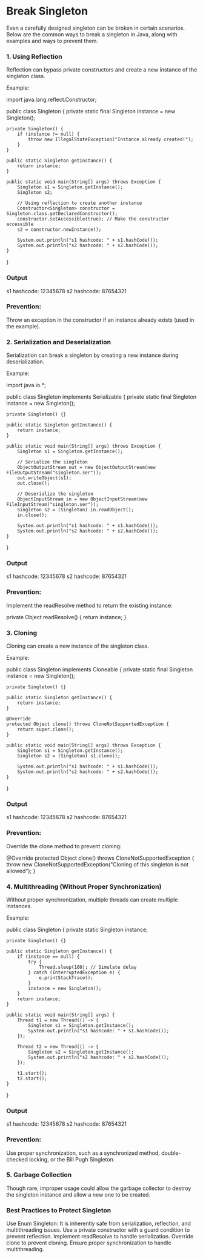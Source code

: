 # Break Singleton

Even a carefully designed singleton can be broken in certain scenarios. Below are the common ways to break a singleton in Java, along with examples and ways to prevent them.

### 1. Using Reflection
   Reflection can bypass private constructors and create a new instance of the singleton class.

Example:

import java.lang.reflect.Constructor;

public class Singleton {
private static final Singleton instance = new Singleton();

    private Singleton() {
        if (instance != null) {
            throw new IllegalStateException("Instance already created!");
        }
    }

    public static Singleton getInstance() {
        return instance;
    }

    public static void main(String[] args) throws Exception {
        Singleton s1 = Singleton.getInstance();
        Singleton s2;

        // Using reflection to create another instance
        Constructor<Singleton> constructor = Singleton.class.getDeclaredConstructor();
        constructor.setAccessible(true); // Make the constructor accessible
        s2 = constructor.newInstance();

        System.out.println("s1 hashcode: " + s1.hashCode());
        System.out.println("s2 hashcode: " + s2.hashCode());
    }
}

### Output

s1 hashcode: 12345678
s2 hashcode: 87654321

### Prevention: 
Throw an exception in the constructor if an instance already exists (used in the example).

### 2. Serialization and Deserialization
   Serialization can break a singleton by creating a new instance during deserialization.

Example:

import java.io.*;

public class Singleton implements Serializable {
private static final Singleton instance = new Singleton();

    private Singleton() {}

    public static Singleton getInstance() {
        return instance;
    }

    public static void main(String[] args) throws Exception {
        Singleton s1 = Singleton.getInstance();

        // Serialize the singleton
        ObjectOutputStream out = new ObjectOutputStream(new FileOutputStream("singleton.ser"));
        out.writeObject(s1);
        out.close();

        // Deserialize the singleton
        ObjectInputStream in = new ObjectInputStream(new FileInputStream("singleton.ser"));
        Singleton s2 = (Singleton) in.readObject();
        in.close();

        System.out.println("s1 hashcode: " + s1.hashCode());
        System.out.println("s2 hashcode: " + s2.hashCode());
    }
}

### Output

s1 hashcode: 12345678
s2 hashcode: 87654321

### Prevention: 
Implement the readResolve method to return the existing instance:

private Object readResolve() {
return instance;
}

### 3. Cloning
   Cloning can create a new instance of the singleton class.

Example:

public class Singleton implements Cloneable {
private static final Singleton instance = new Singleton();

    private Singleton() {}

    public static Singleton getInstance() {
        return instance;
    }

    @Override
    protected Object clone() throws CloneNotSupportedException {
        return super.clone();
    }

    public static void main(String[] args) throws Exception {
        Singleton s1 = Singleton.getInstance();
        Singleton s2 = (Singleton) s1.clone();

        System.out.println("s1 hashcode: " + s1.hashCode());
        System.out.println("s2 hashcode: " + s2.hashCode());
    }
}

### Output

s1 hashcode: 12345678
s2 hashcode: 87654321

### Prevention: 
Override the clone method to prevent cloning:

@Override
protected Object clone() throws CloneNotSupportedException {
throw new CloneNotSupportedException("Cloning of this singleton is not allowed");
}


### 4. Multithreading (Without Proper Synchronization)
   Without proper synchronization, multiple threads can create multiple instances.

Example:

public class Singleton {
private static Singleton instance;

    private Singleton() {}

    public static Singleton getInstance() {
        if (instance == null) {
            try {
                Thread.sleep(100); // Simulate delay
            } catch (InterruptedException e) {
                e.printStackTrace();
            }
            instance = new Singleton();
        }
        return instance;
    }

    public static void main(String[] args) {
        Thread t1 = new Thread(() -> {
            Singleton s1 = Singleton.getInstance();
            System.out.println("s1 hashcode: " + s1.hashCode());
        });

        Thread t2 = new Thread(() -> {
            Singleton s2 = Singleton.getInstance();
            System.out.println("s2 hashcode: " + s2.hashCode());
        });

        t1.start();
        t2.start();
    }
}


### Output
s1 hashcode: 12345678
s2 hashcode: 87654321


### Prevention: 
Use proper synchronization, such as a synchronized method, double-checked locking, or the Bill Pugh Singleton.

### 5. Garbage Collection
   Though rare, improper usage could allow the garbage collector to destroy the singleton instance and allow a new one to be created.

### Best Practices to Protect Singleton
Use Enum Singleton: It is inherently safe from serialization, reflection, and multithreading issues.
Use a private constructor with a guard condition to prevent reflection.
Implement readResolve to handle serialization.
Override clone to prevent cloning.
Ensure proper synchronization to handle multithreading.



